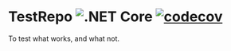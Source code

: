 # TestRepo ![.NET Core](https://github.com/dorssel/TestRepo/workflows/.NET%20Core/badge.svg?branch=master) [![codecov](https://codecov.io/gh/dorssel/TestRepo/branch/master/graph/badge.svg?token=L0QI0AZRJI)](https://codecov.io/gh/dorssel/TestRepo)
To test what works, and what not.
